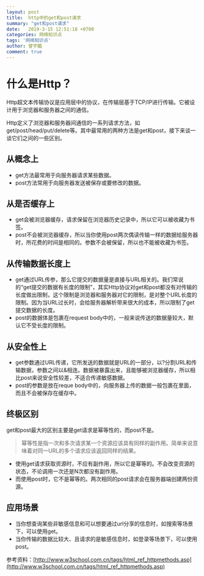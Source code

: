 ```yaml
---
layout: post
title:  http中的get和post请求
summary: "get和post请求"
date:   2019-3-15 12:51:18 +0700
categories: 网络知识点
tags: '网络知识点'
author: 曾宇媚
comment: true
---
```


# 什么是Http？
Http超文本传输协议是应用层中的协议，在传输层基于TCP/IP进行传输。它被设计用于浏览器和服务器之间的通信。

Http定义了浏览器和服务器间通信的一系列请求方法，如get/post/head/put/delete等。其中最常用的两种方法是get和post，接下来谈一谈它们之间的一些区别。

## 从概念上

* get方法最常用于向服务器请求某些数据。
* post方法常用于向服务器发送被保存或要修改的数据。

## 从是否缓存上

* get会被浏览器缓存，请求保留在浏览器历史记录中，所以它可以被收藏为书签。
* post不会被浏览器缓存，所以当你使用post两次偶读传输一样的数据给服务器时，所花费的时间是相同的。参数不会被保留，所以也不能被收藏为书签。
 
## 从传输数据长度上

* get通过URL传参，那么它提交的数据量是直接与URL相关的。我们常说的“get提交的数据有长度的限制”，其实Http协议对get和post都没有对传输的长度做出限制，这个限制是浏览器和服务器对它的限制，是对整个URL长度的限制。因为当URL过长时，会给服务器解析带来很大的成本，所以限制了get提交数据的长度。
* post的数据体是包裹在request body中的，一般来说传送的数据量较大，默认它不受长度的限制。

## 从安全性上

* get参数通过URL传递，它所发送的数据就是URL的一部分，以?分割URL和传输数据，参数之间以&相连。数据被暴露出来，且能够被浏览器缓存，所以相比post来说安全性较差，不适合传递敏感数据。
* post的参数是放在reque body中的，向服务器上传的数据一般包裹在里面，而且不会被保存在缓存中。

## 终极区别
get和post最大的区别主要是get请求是幂等性的，而post不是。

> 幂等性是指一次和多次请求某一个资源应该具有同样的副作用。简单来说意味着对同一URL的多个请求应该返回同样的结果。
* 使用get请求获取资源时，不应有副作用，所以它是幂等的。不会改变资源的状态，不论调用一次还是N次都没有副作用。
* 而使用post时，它不是幂等的。两次相同的post请求会在服务器端创建两份资源。

## 应用场景
* 当你想查询某些非敏感信息和可以想要通过url分享的信息时，如搜索等场景下，可以使用get。
* 当你传输的数据比较大、且请求的是敏感信息时，如登录等场景下，可以使用post。

参考资料：[http://www.w3school.com.cn/tags/html_ref_httpmethods.asp](http://www.w3school.com.cn/tags/html_ref_httpmethods.asp)

[jekyll-docs]: http://jekyllrb.com/docs/home
[jekyll-gh]:   https://github.com/jekyll/jekyll
[jekyll-talk]: https://talk.jekyllrb.com/
